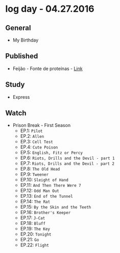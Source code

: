 # log day - 04.27.2016

## General

- My Birthday


## Published 

- Feijão - Fonte de proteínas - [Link](http://headquarters-solutions.github.io/saborinstintivo.github.io/articles/acompanhamento/feijao-fonte-de-proteinas/)


## Study 

- Express


## Watch

- Prison Break - First Season
  - EP.1: `Pilot`
  - EP.2: `Allen`
  - EP.3: `Cell Test`
  - EP.4: `Cute Poison`
  - EP.5: `English, Fitz or Percy`
  - EP.6: `Riots, Drills and the Devil - part 1`
  - EP.7: `Riots, Drills and the Devil - part 2`
  - EP.8: `The Old Head`
  - EP.9: `Tweener`
  - EP.10: `Sleight of Hand`
  - EP.11: `And Then There Were 7`
  - EP.12: `Odd Man Out`
  - EP.13: `End of the Tunnel`
  - EP.14: `The Rat`
  - EP.15: `By the Skin and the Teeth`
  - EP.16: `Brother's Keeper`
  - EP.17: `J-Cat`
  - EP.18: `Bluff`
  - EP.19: `The Key`
  - EP.20: `Tonight`
  - EP.21: `Go`
  - EP.22: `Flight`


